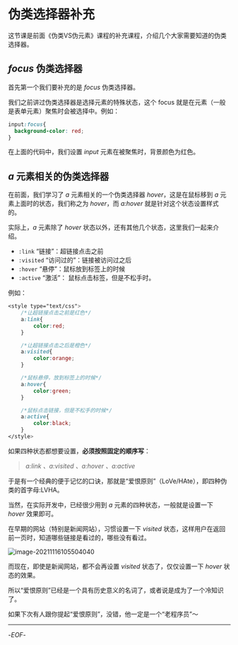 # 伪类选择器补充



这节课是前面《伪类VS伪元素》课程的补充课程，介绍几个大家需要知道的伪类选择器。



## *focus* 伪类选择器

首先第一个我们要补充的是 *focus* 伪类选择器。

我们之前讲过伪类选择器是选择元素的特殊状态，这个 focus 就是在元素（一般是表单元素）聚焦时会被选择中。例如：

```css
input:focus{
  background-color: red;
}
```

在上面的代码中，我们设置 *input* 元素在被聚焦时，背景颜色为红色。



## *a* 元素相关的伪类选择器

在前面，我们学习了 *a* 元素相关的一个伪类选择器 *hover*，这是在鼠标移到 *a* 元素上面时的状态，我们称之为 *hover*，而 *a:hover* 就是针对这个状态设置样式的。

实际上，*a* 元素除了 *hover* 状态以外，还有其他几个状态，这里我们一起来介绍。

- `:link`  	“链接”：超链接点击之前
- `:visited` “访问过的”：链接被访问过之后
- `:hover`	“悬停”：鼠标放到标签上的时候
- `:active`	“激活”： 鼠标点击标签，但是不松手时。

例如：

```css
<style type="text/css">
	/*让超链接点击之前是红色*/
	a:link{
		color:red;
	}

	/*让超链接点击之后是橙色*/
	a:visited{
		color:orange;
	}

	/*鼠标悬停，放到标签上的时候*/
	a:hover{
		color:green;
	}

	/*鼠标点击链接，但是不松手的时候*/
	a:active{
		color:black;
	}
</style>
```

如果四种状态都想要设置，**必须按照固定的顺序写**：

> *a:link 、a:visited 、a:hover 、a:active*

于是有一个经典的便于记忆的口诀，那就是“爱恨原则”（LoVe/HAte），即四种伪类的首字母:LVHA。



当然，在实际开发中，已经很少用到 *a* 元素的四种状态，一般就是设置一下 *hover* 效果即可。

在早期的网站（特别是新闻网站），习惯设置一下 *visited* 状态，这样用户在返回前一页时，知道哪些链接是看过的，哪些没有看过。

![image-20211116105504040](https://xiejie-typora.oss-cn-chengdu.aliyuncs.com/2021-11-16-025504.png)



而现在，即使是新闻网站，都不会再设置  *visited* 状态了，仅仅设置一下 *hover* 状态的效果。

所以“爱恨原则”已经是一个具有历史意义的名词了，或者说是成为了一个冷知识了。

如果下次有人跟你提起“爱恨原则”，没错，他一定是一个“老程序员”～



------



-*EOF*-

